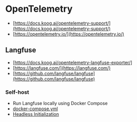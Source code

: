 # OpenTelemetry

- [https://docs.koog.ai/opentelemetry-support/](https://docs.koog.ai/opentelemetry-support/)
- [https://opentelemetry.io/](https://opentelemetry.io/)

## Langfuse

- [https://docs.koog.ai/opentelemetry-langfuse-exporter/]
- [https://langfuse.com/](https://langfuse.com/)
- [https://github.com/langfuse/langfuse](https://github.com/langfuse/langfuse)

### Self-host

- Run Langfuse locally using Docker Compose
- [docker-compose.yml](https://github.com/langfuse/langfuse/blob/main/docker-compose.yml)
- [Headless Initialization](https://langfuse.com/self-hosting/administration/headless-initialization)
